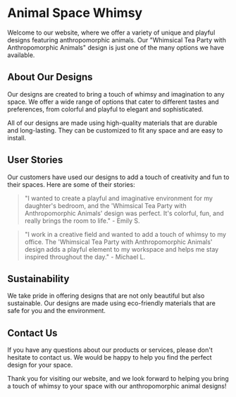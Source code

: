<!--font:Great Vibes-->

# Animal Space Whimsy

Welcome to our website, where we offer a variety of unique and playful designs featuring anthropomorphic animals. Our "Whimsical Tea Party with Anthropomorphic Animals" design is just one of the many options we have available.

## About Our Designs

Our designs are created to bring a touch of whimsy and imagination to any space. We offer a wide range of options that cater to different tastes and preferences, from colorful and playful to elegant and sophisticated.

All of our designs are made using high-quality materials that are durable and long-lasting. They can be customized to fit any space and are easy to install.

## User Stories

Our customers have used our designs to add a touch of creativity and fun to their spaces. Here are some of their stories:

> "I wanted to create a playful and imaginative environment for my daughter's bedroom, and the 'Whimsical Tea Party with Anthropomorphic Animals' design was perfect. It's colorful, fun, and really brings the room to life." - Emily S.

> "I work in a creative field and wanted to add a touch of whimsy to my office. The 'Whimsical Tea Party with Anthropomorphic Animals' design adds a playful element to my workspace and helps me stay inspired throughout the day." - Michael L.

## Sustainability

We take pride in offering designs that are not only beautiful but also sustainable. Our designs are made using eco-friendly materials that are safe for you and the environment.

## Contact Us

If you have any questions about our products or services, please don't hesitate to contact us. We would be happy to help you find the perfect design for your space.

Thank you for visiting our website, and we look forward to helping you bring a touch of whimsy to your space with our anthropomorphic animal designs!

<!--

Write me content for website with wallpaper which alt text is:

"A whimsical tea party with anthropomorphic animals"

The name/title of the page should not be 1:1 copy of the alt text but rather a real content of the website which is using this wallpaper.

- Use markdown format 
- Start with heading
- Heading should be short and concise
- The content should look like a real website 
- The website should not be about the wallpaper, wallpaper is just a related background
- Heading should be contain work "wallpaper" or "background"
- Include real sections like references, contact, user stories, etc. use things relevant to the page purpose.
- Feel free to use structure like headings, bullets, numbering, blockquotes, paragraphs, horizontal lines, etc.
- You can use formatting like bold or _italic_
- You can include UTF-8 emojis
- Links should be only #hash anchors (and you can refer to the document itself)
- Do not include images


---


# Whimsical Animals Wallpaper for Your Creative Space

Welcome to our website, where we offer a variety of whimsical animal wallpapers that will bring life and creativity to your space. Our "Whimsical Tea Party with Anthropomorphic Animals" wallpaper is just one of the many unique designs that we have available.

## About Our Wallpapers

Our wallpapers are designed to inspire creativity and imagination in any space. We offer a wide range of designs that cater to different tastes and preferences, from playful and whimsical to elegant and sophisticated.

All of our wallpapers are made from high-quality materials that are durable and long-lasting. They are easy to install and can be customized to fit any space.

## User Stories

Our customers have used our wallpapers to transform their spaces into beautiful and inspiring environments. Here are some of their stories:

> "I wanted to create a fun and playful environment for my kids' playroom, and the 'Whimsical Tea Party with Anthropomorphic Animals' wallpaper was perfect. It's colorful, imaginative, and really brings the room to life." - Sarah M.

> "I work from home and wanted to create a creative and inspiring workspace. The 'Whimsical Tea Party with Anthropomorphic Animals' wallpaper adds a touch of whimsy to my office and helps me stay motivated throughout the day." - David L.

## References

We take pride in offering high-quality wallpapers that are not only beautiful but also sustainable. All of our wallpapers are made from eco-friendly materials that are safe for you and the environment.

If you have any questions about our products or services, please don't hesitate to contact us. We would be happy to help you find the perfect wallpaper for your space.

Thank you for visiting our website, and we look forward to helping you transform your space with our whimsical animal wallpapers!


---


Heading should not include word "wallpaper". The website should not be about the wallpaper itself, wallpaper is just a related background, rewrite whole content.


---


# Add a Touch of Whimsy to Your Space with Anthropomorphic Animal Wallpaper

Transform your space into a playful and imaginative environment with our whimsical anthropomorphic animal wallpaper. Our "Whimsical Tea Party with Anthropomorphic Animals" design is just one of the many unique options we offer.

## About Our Wallpaper

Our wallpaper is designed to inspire creativity and imagination in any space. We offer a wide range of designs that cater to different tastes and preferences, from playful and whimsical to elegant and sophisticated.

All of our wallpapers are made from high-quality materials that are durable and long-lasting. They are easy to install and can be customized to fit any space.

## User Stories

Our customers have used our wallpaper to add a touch of whimsy to their spaces. Here are some of their stories:

> "I wanted to create a fun and playful environment for my kids' playroom, and the 'Whimsical Tea Party with Anthropomorphic Animals' wallpaper was perfect. It's colorful, imaginative, and really brings the room to life." - Sarah M.

> "I work from home and wanted to create a creative and inspiring workspace. The 'Whimsical Tea Party with Anthropomorphic Animals' wallpaper adds a touch of whimsy to my office and helps me stay motivated throughout the day." - David L.

## Sustainability

We take pride in offering high-quality wallpaper that is not only beautiful but also sustainable. Our wallpaper is made from eco-friendly materials that are safe for you and the environment.

## Contact Us

If you have any questions about our products or services, please don't hesitate to contact us. We would be happy to help you find the perfect wallpaper for your space.

Thank you for visiting our website, and we look forward to helping you add a touch of whimsy to your space with our anthropomorphic animal wallpaper!


---


Heading should not include word "wallpaper". The website should not be about the wallpaper itself, wallpaper is just a related background, rewrite whole content.


---


# Bring Whimsy to Your Space with Anthropomorphic Animal Designs

Welcome to our website, where we offer a variety of unique and playful designs featuring anthropomorphic animals. Our "Whimsical Tea Party with Anthropomorphic Animals" design is just one of the many options we have available.

## About Our Designs

Our designs are created to bring a touch of whimsy and imagination to any space. We offer a wide range of options that cater to different tastes and preferences, from colorful and playful to elegant and sophisticated.

All of our designs are made using high-quality materials that are durable and long-lasting. They can be customized to fit any space and are easy to install.

## User Stories

Our customers have used our designs to add a touch of creativity and fun to their spaces. Here are some of their stories:

> "I wanted to create a playful and imaginative environment for my daughter's bedroom, and the 'Whimsical Tea Party with Anthropomorphic Animals' design was perfect. It's colorful, fun, and really brings the room to life." - Emily S.

> "I work in a creative field and wanted to add a touch of whimsy to my office. The 'Whimsical Tea Party with Anthropomorphic Animals' design adds a playful element to my workspace and helps me stay inspired throughout the day." - Michael L.

## Sustainability

We take pride in offering designs that are not only beautiful but also sustainable. Our designs are made using eco-friendly materials that are safe for you and the environment.

## Contact Us

If you have any questions about our products or services, please don't hesitate to contact us. We would be happy to help you find the perfect design for your space.

Thank you for visiting our website, and we look forward to helping you bring a touch of whimsy to your space with our anthropomorphic animal designs!

-->
